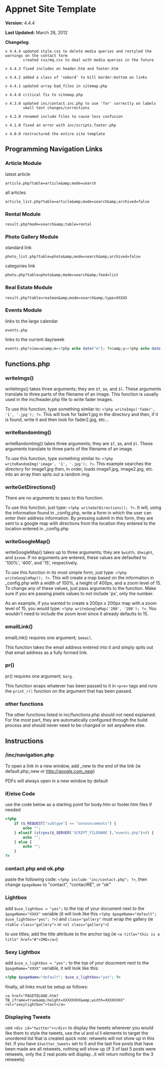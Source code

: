 # Appnet Site Template

**Version:**        4.4.4

**Last Updated:**   March 28, 2012

**Changelog:**

    v 4.4.4 updated style.css to delete media queries and restyled the warnings on the contact form
            created css/mq.css to deal with media queries in the future

    v 4.4.3 fixed includes on header.htm and footer.htm

    v 4.4.2 added a class of 'nobord' to kill border-bottom on links

    v 4.4.1 updated array bad_files in sitemap.php

    v 4.4.0 critical fix to sitemap.php

    v 4.3.0 updated inc/contact.inc.php to use 'for' correctly on labels
            small text changes/corrections
    
    v 4.2.0 renamed include files to cause less confusion

    v 4.1.0 fixed an error with inc/scripts.footer.php

    v 4.0.0 restructured the entire site template



## Programming Navigation Links
	
### Article Module

latest article

    article.php?table=article&amp;mode=search

all articles

    article_list.php?table=article&amp;mode=search&amp;archived=false


### Rental Module
    result.php?mode=search&amp;table=rental
	

### Photo Gallery Module

standard link

    photo_list.php?table=photo&amp;mode=search&amp;archived=false

categories link

    photo.php?table=photo&amp;mode=search&amp;feed=list
	

### Real Estate Module

    result.php?table=realman&amp;mode=search&amp;type=XXXXX
	

### Events Module

links to the large calendar

    events.php

links to the current day/week

```php
events.php?view=w&amp;m=<?php echo date("m"); ?>&amp;y=<?php echo date("Y"); ?>&amp;d=<?php echo date("d"); ?>
```



## functions.php  

### writeImgs()

writeImgs() takes three arguments; they are `$f`, `$m`, and `$l`. These arguments translate to three parts of the filename of an image. This function is usually used in the inc/header.php file to write fader images.

To use this function, type something similar to: `<?php writeImgs('fader', '1', '.jpg'); ?>`. This will look for fader1.jpg in the directory and then, if it is found, write it and then look for fader2.jpg, etc...


### writeRandomImg()

writeRandomImg() takes three arguments; they are `$f`, `$m`, and `$l`. These arguments translate to three parts of the filename of an image.

To use this function, type something similar to: `<?php writeRandomImg('image', '1', '.jpg'); ?>`. This example searches the directory for image1.jpg then, in order, loads image1.jpg, image2.jpg, etc. into an array then spits out a random img.


### writeGetDirections()

There are no arguments to pass to this function.

To use this function, just type: `<?php writeGetDirections(); ?>`. It will, using the information found in _config.php, write a form in which the user can enter their address information. By pressing submit in this form, they are sent to a google map with directions from the location they entered to the location entered in _config.php



### writeGoogleMap()

writeGoogleMap() takes up to three arguments; they are `$width`, `$height`, and `$zoom`. If no arguments are entered, these values are defaulted to '100%', '400', and '15', respectively.

To use this function in its most simple form, just type: `<?php writeGoogleMap(); ?>`. This will create a map based on the information in _config.php with a width of 100%, a height of 400px, and a zoom level of 15. To change any of these values, just pass arguments to the function. Make sure if you are passing pixels values to not include 'px', only the number.

As an example, if you wanted to create a 200px x 200px map with a zoom level of 15, you would type: `<?php writeGoogleMap('200', '200'); ?>`. You wouldn't need to include the zoom level since it already defaults to 15.


### emailLink()

emailLink() requires one argument; `$email`.

This function takes the email address entered into it and simply spits out that email address as a fully formed link.


### pr()

pr() requires one argument; `$arg`.

This function wraps whatever has been passed to it in `<pre>` tags and runs the `print_r()` function on the argument that has been passed.


### other functions

The other functions listed in inc/functions.php should not need explained. For the most part, they are automatically configured through the build process and should never need to be changed or set anywhere else.



## Instructions  

### /inc/navigation.php

To open a link in a new window, add _new to the end of the link (ie default.php_new or http://google.com_new)

PDFs will always open in a new window by default


### if/else Code

use the code below as a starting point for body.htm or footer.htm files if needed

```php
<?php 
    if ($_REQUEST["subtype"] == "announcements") {
        echo "";
    } elseif (strpos($_SERVER['SCRIPT_FILENAME'],"events.php")>0) {
        echo "";
    } else {
        echo "";
    }
?>
```


### contact.php and ok.php

paste the following code: `<?php include "inc/contact.php"; ?>`, then change `$pageName` to "contact", "contactRE", or "ok"


### Lightbox

add `$use_lightbox = "yes";` to the top of your document next to the `$pageName="XXXX"` variable (it will look like this `<?php $pageName="default"; $use_lightbox="yes"; ?>`) and `class="gallery"` must wrap the gallery (ie `<table class="gallery">` or `<ul class="gallery">`)

to use titles, add the title attribute to the anchor tag (ie `<a title="this is a title" href="#">IMG</a>`)
	

### Sexy Lightbox

add `$use_s_lightbox = "yes";` to the top of your doucment next to the `$pageName="XXXX"` variable, it will look like this:

```php
<?php $pageName="default"; $use_s_lightbox="yes"; ?>
```

finally, all links must be setup as follows:

    <a href="PAGETOLOAD.htm?TB_iframe=true&amp;height=XXXXXXXX&amp;width=XXXXXXXX" rel="sexylightbox">text</a> 


### Displaying Tweets

use `<div id="twitter"></div>` to display the tweets wherever you would like them to style the tweets, use the ul and ul li elements to target the unordered list that is created quick note: retweets will not show up in this list. if you have `$twitter_tweets` set to 5 and the last five posts that have been made are all retweets, nothing will show up (if 3 of last 5 posts were retweets, only the 2 real posts will display...it will return nothing for the 3 retweets)
